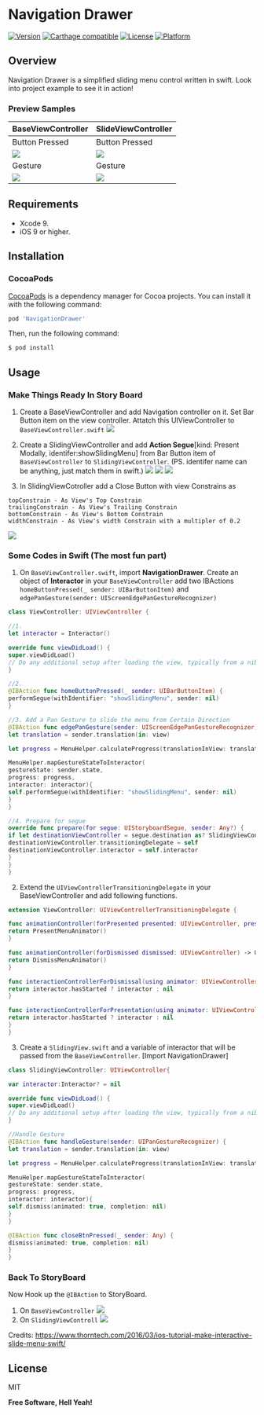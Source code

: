 # Navigation Drawer
[![Version](https://img.shields.io/cocoapods/v/NavigationDrawer.svg?style=flat-square)](http://cocoapods.org/pods/NavigationDrawer) [![Carthage compatible](https://img.shields.io/badge/Carthage-compatible-4BC51D.svg?style=flat-square)](https://github.com/Carthage/Carthage) [![License](https://img.shields.io/cocoapods/l/NavigationDrawer.svg?style=flat-square)](http://cocoapods.org/pods/NavigationDrawer) [![Platform](https://img.shields.io/cocoapods/p/NavigationDrawer.svg?style=flat-square)](http://cocoapods.org/pods/NavigationDrawer)

## Overview
Navigation Drawer is a simplified sliding menu control written in swift.
Look into project example to see it in action!
### Preview Samples
| BaseViewController | SlideViewController |  
| --- | --- |
| Button Pressed | Button Pressed |
| ![](https://github.com/asisadh/NavigationDrawerSwift/blob/master/Images/gif/clicked-menu.gif?raw=true) | ![](https://github.com/asisadh/NavigationDrawerSwift/blob/master/Images/gif/close-menu-clicked.gif?raw=true) | 
| Gesture | Gesture|
| ![](https://github.com/asisadh/NavigationDrawerSwift/blob/master/Images/gif/dragged-open.gif?raw=true) | ![](https://github.com/asisadh/NavigationDrawerSwift/blob/master/Images/gif/dragged-close.gif?raw=true) | 

## Requirements
- Xcode 9.
- iOS 9 or higher.

## Installation
### CocoaPods

[CocoaPods](http://cocoapods.org) is a dependency manager for Cocoa projects. You can install it with the following command:

```ruby
pod 'NavigationDrawer'
```

Then, run the following command:

```bash
$ pod install
```

## Usage

### Make Things Ready In Story Board
1. Create a BaseViewController and add Navigation controller on it. Set Bar Button item on the view controller. Attatch this UIViewController to `BaseViewController.swift` ![](https://github.com/asisadh/NavigationDrawerSwift/blob/master/Images/setting-view-controller.png?raw=true)
2. Create a SlidingViewController and add **Action Segue**[kind: Present Modally, identifer:showSlidingMenu] from Bar Button item of `BaseViewController` to `SlidingViewController`. (PS. identifer name can be anything, just match them in swift.)
![](https://github.com/asisadh/NavigationDrawerSwift/blob/master/Images/setting-sliding-controller.png?raw=true)
![](https://github.com/asisadh/NavigationDrawerSwift/blob/master/Images/add-segue.png?raw=true)
![](https://github.com/asisadh/NavigationDrawerSwift/blob/master/Images/gif/set-segue.gif?raw=true)

3. In SlidingViewCotroller add a Close Button with view Constrains as
```
topConstrain - As View's Top Constrain
trailingConstrain - As View's Trailing Constrain
bottomConstrain - As View's Bottom Constrain
widthConstrain - As View's width Constrain with a multipler of 0.2
```
![](https://github.com/asisadh/NavigationDrawerSwift/blob/master/Images/setting-close-button.png?raw=true)

### Some Codes in Swift (The most fun part)
1. On `BaseViewController.swift`, import **NavigationDrawer**. Create an object of **Interactor** in your `BaseViewController` add two IBActions `homeButtonPressed(_ sender: UIBarButtonItem)` and `edgePanGesture(sender: UIScreenEdgePanGestureRecognizer)`
``` swift
class ViewController: UIViewController {

//1.
let interactor = Interactor()

override func viewDidLoad() {
super.viewDidLoad()
// Do any additional setup after loading the view, typically from a nib.
}

//2.
@IBAction func homeButtonPressed(_ sender: UIBarButtonItem) {
performSegue(withIdentifier: "showSlidingMenu", sender: nil)
}

//3. Add a Pan Gesture to slide the menu from Certain Direction
@IBAction func edgePanGesture(sender: UIScreenEdgePanGestureRecognizer) {
let translation = sender.translation(in: view)

let progress = MenuHelper.calculateProgress(translationInView: translation, viewBounds: view.bounds, direction: .Right)

MenuHelper.mapGestureStateToInteractor(
gestureState: sender.state,
progress: progress,
interactor: interactor){
self.performSegue(withIdentifier: "showSlidingMenu", sender: nil)
}
}

//4. Prepare for segue
override func prepare(for segue: UIStoryboardSegue, sender: Any?) {
if let destinationViewController = segue.destination as? SlidingViewController {
destinationViewController.transitioningDelegate = self
destinationViewController.interactor = self.interactor
}
}
}
```
2. Extend the `UIViewControllerTransitioningDelegate` in your BaseViewController and add following functions.
``` swift
extension ViewController: UIViewControllerTransitioningDelegate {

func animationController(forPresented presented: UIViewController, presenting: UIViewController, source: UIViewController) -> UIViewControllerAnimatedTransitioning? {
return PresentMenuAnimator()
}

func animationController(forDismissed dismissed: UIViewController) -> UIViewControllerAnimatedTransitioning? {
return DismissMenuAnimator()
}

func interactionControllerForDismissal(using animator: UIViewControllerAnimatedTransitioning) -> UIViewControllerInteractiveTransitioning? {
return interactor.hasStarted ? interactor : nil
}

func interactionControllerForPresentation(using animator: UIViewControllerAnimatedTransitioning) -> UIViewControllerInteractiveTransitioning? {
return interactor.hasStarted ? interactor : nil
}
}
```

3. Create a `SlidingView.swift` and a variable of interactor that will be passed from the `BaseViewController`. [Import NavigationDrawer]
``` swift 
class SlidingViewController: UIViewController{

var interactor:Interactor? = nil

override func viewDidLoad() {
super.viewDidLoad()
// Do any additional setup after loading the view, typically from a nib.
}

//Handle Gesture
@IBAction func handleGesture(sender: UIPanGestureRecognizer) {
let translation = sender.translation(in: view)

let progress = MenuHelper.calculateProgress(translationInView: translation, viewBounds: view.bounds, direction: .Left)

MenuHelper.mapGestureStateToInteractor(
gestureState: sender.state,
progress: progress,
interactor: interactor){
self.dismiss(animated: true, completion: nil)
}
}

@IBAction func closeBtnPressed(_ sender: Any) {
dismiss(animated: true, completion: nil)
}
}
```

### Back To StoryBoard
Now Hook up the `@IBAction` to StoryBoard.
1. On `BaseViewController`
![](https://github.com/asisadh/NavigationDrawerSwift/blob/master/Images/gif/view-set-up.gif?raw=true)
2. On `SlidingViewControll`
![](https://github.com/asisadh/NavigationDrawerSwift/blob/master/Images/gif/sliding-set-up.gif?raw=true)

Credits:
https://www.thorntech.com/2016/03/ios-tutorial-make-interactive-slide-menu-swift/

License
----
MIT


**Free Software, Hell Yeah!**
